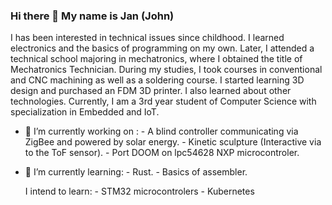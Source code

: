 ### Hi there 👋 My name is Jan (John)

I has been interested in technical issues since childhood. I learned electronics and the basics of programming on my own. Later, I attended a technical school majoring in mechatronics, where I obtained the title of Mechatronics Technician. During my studies, I took courses in conventional and CNC machining as well as a soldering course. I started learning 3D design and purchased an FDM 3D printer. I also learned about other technologies. Currently, I am a 3rd year student of Computer Science with specialization in Embedded and IoT.

- 🔭 I’m currently working on :
       - A blind controller communicating via ZigBee and powered by solar energy.
       - Kinetic sculpture (Interactive via to the ToF sensor).
       - Port DOOM on lpc54628 NXP microcontroler.

 - 🌱 I’m currently learning:
       - Rust.
       - Basics of assembler.

      I intend to learn:
       - STM32 microcontrolers
       - Kubernetes

   

<!--
**EleJanDC2/EleJanDC2** is a ✨ _special_ ✨ repository because its `README.md` (this file) appears on your GitHub profile.

Here are some ideas to get you started:

- 🔭 I’m currently working on ...
- 🌱 I’m currently learning ...
- 👯 I’m looking to collaborate on ...
- 🤔 I’m looking for help with ...
- 💬 Ask me about ...
- 📫 How to reach me: ...
- 😄 Pronouns: ...
- ⚡ Fun fact: ...
-->
